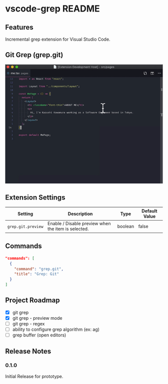 # vscode-grep README

## Features

Incremental grep extension for Visual Studio Code.

## Git Grep (grep.git)

![screenshot](images/screenshot.gif)

## Extension Settings

| Setting            | Description                                         | Type    | Default Value |
| ------------------ | --------------------------------------------------- | ------- | ------------- |
| `grep.git.preview` | Enable / Disable preview when the item is selected. | boolean | false         |

## Commands

```json
"commands": [
  {
    "command": "grep.git",
    "title": "Grep: Git"
  }
]
```

## Project Roadmap

- [x] git grep
- [x] git grep - preview mode
- [ ] git grep - regex
- [ ] ability to configure grep algorithm (ex: ag)
- [ ] grep buffer (open editors)

## Release Notes

### 0.1.0

Initial Release for prototype.
